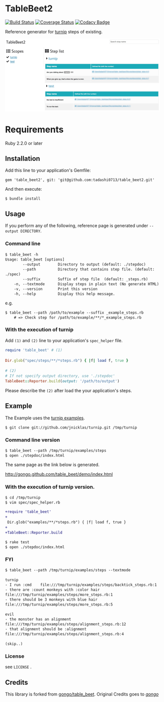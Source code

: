 # TableBeet2

[![Build Status](https://travis-ci.org/tadashi0713/table_beet2.svg?branch=master)](https://travis-ci.org/tadashi0713/table_beet2)
[![Coverage Status](https://coveralls.io/repos/github/tadashi0713/table_beet2/badge.svg?branch=master)](https://coveralls.io/github/tadashi0713/table_beet2?branch=master)
[![Codacy Badge](https://api.codacy.com/project/badge/Grade/dc738d6a36a94a54a8f030dc03849983)](https://www.codacy.com/app/tadashi0713/table_beet2?utm_source=github.com&amp;utm_medium=referral&amp;utm_content=tadashi0713/table_beet2&amp;utm_campaign=Badge_Grade)

Reference generator for [turnip](https://github.com/jnicklas/turnip) steps of existing.

![Screenshot](./images/screenshot.jpg)

# Requirements

Ruby 2.2.0 or later

## Installation

Add this line to your application's Gemfile:

    gem 'table_beet2', git: 'git@github.com:tadashi0713/table_beet2.git'

And then execute:

    $ bundle install

## Usage

If you perform any of the following, reference page is generated under `--output DIRECTORY`.

### Command line

    $ table_beet -h
    Usage: table_beet [options]
            --output        Directory to output (default: ./stepdoc)
            --path          Directory that contains step file. (default: ./spec)
            --suffix        Suffix of step file  (default: _steps.rb)
        -n, --textmode      Display steps in plain text (No generate HTML)
        -v, --version       Print this version
        -h, --help          Display this help message.

e.g.

    $ table_beet --path /path/to/example --suffix _example_steps.rb
        # => Check step for /path/to/example/**/*_example_steps.rb

### With the execution of turnip

Add `(1)` and `(2)` line to your application's `spec_helper` file.

```ruby
require 'table_beet' # (1)

Dir.glob("spec/steps/**/*steps.rb") { |f| load f, true }

# (2)
# If not specify output directory, use './stepdoc'
TableBeet::Reporter.build(output: '/path/to/output')
```

Please describe the `(2)` after load the your application's steps.

## Example

The Example uses the [turnip examples](https://github.com/jnicklas/turnip/tree/master/examples).

    $ git clone git://github.com/jnicklas/turnip.git /tmp/turnip

### Command line version

    $ table_beet --path /tmp/turnip/examples/steps
    $ open ./stepdoc/index.html

The same page as the link below is generated.

http://gongo.github.com/table_beet/demo/index.html


### With the execution of turnip version.

    $ cd /tmp/turnip
    $ vim spec/spec_helper.rb

```diff
+require 'table_beet'
+
 Dir.glob("examples/**/*steps.rb") { |f| load f, true }
+
+TableBeet::Reporter.build
```

    $ rake test
    $ open ./stepdoc/index.html

### FYI

    $ table_beet --path /tmp/turnip/examples/steps --textmode

    turnip
    - I run :cmd	file:///tmp/turnip/examples/steps/backtick_steps.rb:1
    - there are :count monkeys with :color hair	file:///tmp/turnip/examples/steps/more_steps.rb:1
    - there should be 3 monkeys with blue hair	file:///tmp/turnip/examples/steps/more_steps.rb:5

    evil
    - the monster has an alignment	file:///tmp/turnip/examples/steps/alignment_steps.rb:12
    - that alignment should be :alignment	file:///tmp/turnip/examples/steps/alignment_steps.rb:4

    (skip..)

### License

see `LICENSE` .

## Credits

This library is forked from [gongo/table_beet](https://github.com/gongo/table_beet). Original Credits goes to *[gongo](https://github.com/gongo)*
